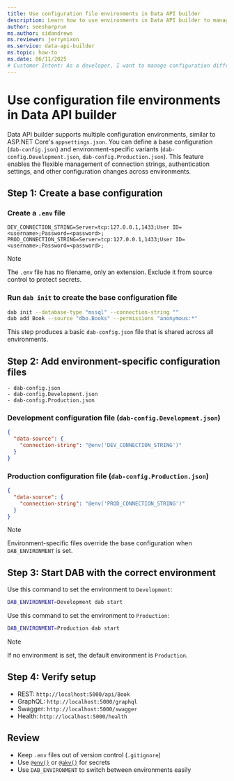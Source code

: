 ```yaml
---
title: Use configuration file environments in Data API builder  
description: Learn how to use environments in Data API builder to manage configuration differences between development and production.  
author: seesharprun  
ms.author: sidandrews  
ms.reviewer: jerrynixon  
ms.service: data-api-builder  
ms.topic: how-to  
ms.date: 06/11/2025  
# Customer Intent: As a developer, I want to manage configuration differences between development and production environments.  
---
```


# Use configuration file environments in Data API builder

Data API builder supports multiple configuration environments, similar to ASP.NET Core's `appsettings.json`. You can define a base configuration (`dab-config.json`) and environment-specific variants (`dab-config.Development.json`, `dab-config.Production.json`). This feature enables the flexible management of connection strings, authentication settings, and other configuration changes across environments.

## Step 1: Create a base configuration

### Create a `.env` file

```env
DEV_CONNECTION_STRING=Server=tcp:127.0.0.1,1433;User ID=<username>;Password=<password>;
PROD_CONNECTION_STRING=Server=tcp:127.0.0.1,1433;User ID=<username>;Password=<password>;
```

> [!NOTE]
> The `.env` file has no filename, only an extension. Exclude it from source control to protect secrets.

### Run `dab init` to create the base configuration file

```bash
dab init --database-type "mssql" --connection-string ""
dab add Book --source "dbo.Books" --permissions "anonymous:*"
```

This step produces a basic `dab-config.json` file that is shared across all environments.

## Step 2: Add environment-specific configuration files

```
- dab-config.json
- dab-config.Development.json
- dab-config.Production.json
```

### Development configuration file (`dab-config.Development.json`)

```json
{
  "data-source": {
    "connection-string": "@env('DEV_CONNECTION_STRING')"
  }
}
```

### Production configuration file (`dab-config.Production.json`)

```json
{
  "data-source": {
    "connection-string": "@env('PROD_CONNECTION_STRING')"
  }
}
```

> [!NOTE]
> Environment-specific files override the base configuration when `DAB_ENVIRONMENT` is set.

## Step 3: Start DAB with the correct environment

Use this command to set the environment to `Development`:

```bash
DAB_ENVIRONMENT=Development dab start
```

Use this command to set the environment to `Production`:

```bash
DAB_ENVIRONMENT=Production dab start
```

> [!NOTE]
> If no environment is set, the default environment is `Production`.

## Step 4: Verify setup

* REST: `http://localhost:5000/api/Book`
* GraphQL: `http://localhost:5000/graphql`
* Swagger: `http://localhost:5000/swagger`
* Health: `http://localhost:5000/health`

## Review

* Keep `.env` files out of version control (`.gitignore`)
* Use [`@env()`](../config/env-function.md) or [`@akv()`](../config/akv-function.md) for secrets
* Use `DAB_ENVIRONMENT` to switch between environments easily